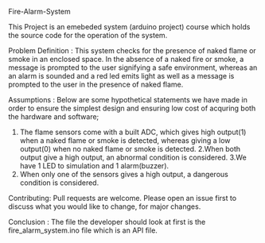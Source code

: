 Fire-Alarm-System

This Project is an emebeded system (arduino project) course which holds the source code for the operation of the system.  

Problem Definition : 
This system checks for the presence of naked flame or smoke in an enclosed space. In the absence of a naked fire or smoke, a message is prompted to the user signifying a safe environment, whereas an an alarm is sounded and a red led emits light as well as a message is prompted to the user in the presence of naked flame.

 Assumptions : 
Below are some hypothetical statements we have made in order to ensure the simplest design and ensuring low cost of acquring both the hardware and software;

1. The flame sensors come with a built ADC, which gives high output(1) when a naked flame or smoke is detected, whereas giving a low output(0) when no naked flame or smoke is detected.
2.When both output give a high output, an abnormal condition is considered.
3.We have 1 LED to simulation and 1 alarm(buzzer).
4. When only one of the sensors gives a high output, a dangerous condition is considered.

Contributing: 
Pull requests are welcome. Please open an issue first to discuss what you would like to change, for major changes.


Conclusion : 
The file the developer should look at first is the fire_alarm_system.ino file which is an API file.


